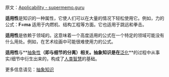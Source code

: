 原文：[Applicability - supermemo.guru](https://supermemo.guru/wiki/Applicability)

**适用性**是知识的一种属性，它使人们可以在大量的情况下轻松使用它。例如，力的公式：**F=ma** 适用于内燃机、结构工程等方面。它也适用于跳远和拳击。

**适用性**是依赖于领域的。这意味着一个高度适用的公式在一个特定的领域可能没有什么用处。例如，在艺术绘画中可能很难使用力的公式。

**适用性**与**[抽象性](https://supermemo.guru/wiki/Abstractness)**（即与细节的分离）相关。**抽象知识**是在**[泛化](https://supermemo.guru/wiki/Generalization)**的过程中从事实/细节中衍生出来的，构成了[人类智慧](https://supermemo.guru/wiki/Human_intelligence)的基础。

更多信息请见：[抽象知识](https://supermemo.guru/wiki/Abstract_knowledge)